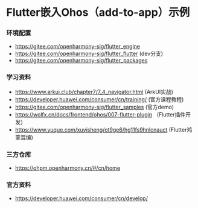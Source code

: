 # Flutter嵌入Ohos（add-to-app）示例 

### 环境配置
- https://gitee.com/openharmony-sig/flutter_engine
- https://gitee.com/openharmony-sig/flutter_flutter (dev分支)
- https://gitee.com/openharmony-sig/flutter_packages

### 学习资料
- https://www.arkui.club/chapter7/7_4_navigator.html (ArkUI实战)
- https://developer.huawei.com/consumer/cn/training/ (官方课程教程)
- https://gitee.com/openharmony-sig/flutter_samples  (官方demo)
- https://wolfx.cn/docs/frontend/ohos/007-flutter-plugin （Flutter插件开发）
- https://www.yuque.com/xuyisheng/ot9ge6/hg11fs9hnlcnauct (Flutter鸿蒙混编)

### 三方仓库
- https://ohpm.openharmony.cn/#/cn/home

### 官方资料
- https://developer.huawei.com/consumer/cn/develop/